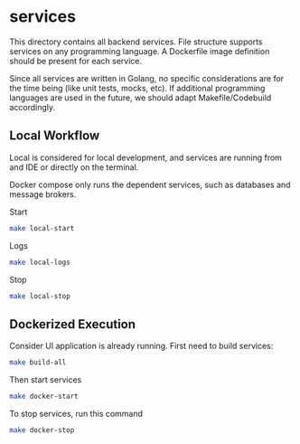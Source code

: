# services

This directory contains all backend services. File structure supports services on any programming language. A Dockerfile image definition should be present for each service.

Since all services are written in Golang, no specific considerations are for the time being (like unit tests, mocks, etc). If additional programming languages are used in the future, we should adapt Makefile/Codebuild accordingly.

## Local Workflow

Local is considered for local development, and services are running from and IDE or directly on the terminal.

Docker compose only runs the dependent services, such as databases and message brokers.

Start

```bash
make local-start
```

Logs

```bash
make local-logs
```

Stop

```bash
make local-stop
```

## Dockerized Execution

Consider UI application is already running. First need to build services:

```bash
make build-all
```

Then start services

```bash
make docker-start
```

To stop services, run this command

```bash
make docker-stop
```
